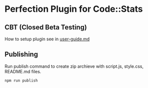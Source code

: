 # Perfection Plugin for Code::Stats

## CBT (Closed Beta Testing)

How to setup plugin see in [user-guide.md](user-guide.md)

## Publishing

Run publish command to create zip archieve with script.js, style.css, README.md files.

```sh
npm run publish
```
